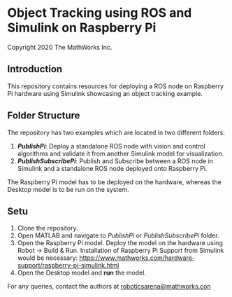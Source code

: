 # Object Tracking using ROS and Simulink on Raspberry Pi

Copyright 2020 The MathWorks Inc.

## Introduction
This repository contains resources for deploying a ROS node on Raspberry Pi hardware using Simulink showcasing an object tracking example.

## Folder Structure
The repository has two examples which are located in two different folders:
1. ***PublishPi***: Deploy a standalone ROS node with vision and control algorithms and validate it from another Simulink model for visualization.
2. ***PublishSubscribePi***: Publish and Subscribe between a ROS node in Simulink and a standalone ROS node deployed onto Raspberry Pi.

The Raspberry Pi model has to be deployed on the hardware, whereas the Desktop model is to be run on the system. 

## Setu
1. Clone the repository.
2. Open MATLAB and navigate to *PublishPi* or *PublishSubscribePi* folder.
3. Open the Raspberry Pi model. Deploy the model on the hardware using Robot -> Build & Run. Installation of Raspberry Pi Support from Simulink would be necessary: 
https://www.mathworks.com/hardware-support/raspberry-pi-simulink.html
4. Open the Desktop model and **run** the model.

For any queries, contact the authors at roboticsarena@mathworks.con 